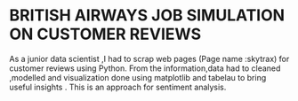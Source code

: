 # BRITISH AIRWAYS JOB SIMULATION ON CUSTOMER REVIEWS

As a junior data scientist ,I had to scrap web pages (Page name :skytrax) for customer reviews using Python.
From the information,data had to cleaned ,modelled and visualization done using matplotlib and tabelau to bring useful insights .
This is an approach for sentiment analysis.
